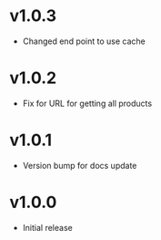 # v1.0.3

-   Changed end point to use cache

# v1.0.2

-   Fix for URL for getting all products

# v1.0.1

-   Version bump for docs update

# v1.0.0

-   Initial release
